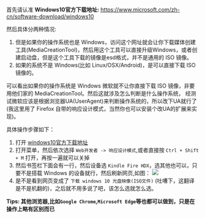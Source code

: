 首先请认准 **Windows10官方下载地址:** https://www.microsoft.com/zh-cn/software-download/windows10 <br>

然后具体分两种情况:
1. 但是如果你的操作系统也是 Windows，访问这个网址就会让你下载媒体创建工具(MediaCreationTool)，然后用这个工具可以直接升级Windows，或者创建启动盘，但是这个工具下载的镜像是esd格式，并不是通用的 ISO 镜像。
2. 如果的系统不是 Windows(比如 Linux/OSX/Android)，是可以直接下载 ISO 镜像的。

可以看出如果你的操作系统是 Windows 微软就不让你直接下载 ISO 镜像，非要用他们家的 MediaCreationTool。然后这就涉及怎么判断是什么操作系统，
经测试微软应该是根据浏览器UA(UserAgent)来判断操作系统的，所以改下UA就行了(我这里用了 Firefox 自带的响应设计模式，当然你也可以安装个改UA的扩展来实现)。

具体操作步骤如下：
1. 打开 [windows10官方下载地址](https://www.microsoft.com/zh-cn/software-download/windows10)
2. 打开菜单，然后依次选择 `Web开发者 -> 响应设计模式`,或者直接按 `Ctrl + Shift + M` 打开，再按一遍就可以关掉
3. 然后书签栏下面会有一行，然后设备选 `Kindle Fire HDX`，选其他也可以，只要不是搭载 Windows 的设备就行，然后刷新网页,如图：
    ![](https://user-images.githubusercontent.com/17108640/67065752-0f961200-f1a2-11e9-9d5e-37dd6d24df84.png)
4. 是不是看到网页变成了 `下载 windows 10 光盘映像(ISO文件)` (吐嘈下，这翻译是不是机翻的)，之后就不用多说了吧，该怎么选就怎么选。

**Tips: 其他浏览器,比如`Google Chrome`,`Microsoft Edge`等也都可以做到，只是在操作上略有区别而已**
